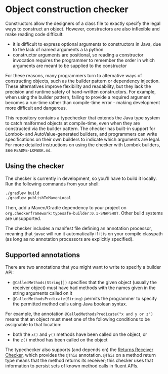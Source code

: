 # Object construction checker

Constructors allow the designers of a class file to exactly specify the legal ways to construct
an object. However, constructors are also inflexible and make reading code difficult:
* it is difficult to express optional arguments to constructors in Java, due to the lack of named arguments a la python
* constructor arguments are positional, so reading a constructor invocation requires the programmer to remember
the order in which arguments are meant to be supplied to the constructor

For these reasons, many programmers turn to alternative ways of constructing objects, such as the builder pattern
or dependency injection. These alternatives improve flexibility and readability, 
but they lack the precision and runtime safety of hand-written constructors. For example, when using the
builder pattern, failing to provide a required argument becomes a run-time rather than compile-time error -
making development more difficult and dangerous.

This repository contains a typechecker that extends the Java type system to catch malformed objects at
compile-time, even when they are constructed via the builder pattern. The checker has built-in support
for Lombok- and AutoValue-generated builders, and programmers can write specifications on their own
builders to indicate which arguments are legal.
For more detailed instructions on using the checker with Lombok builders, see `README-LOMBOK.md`.

## Using the checker

The checker is currently in development, so you'll have to build it locally. Run the following commands
from your shell:

```bash
./gradlew build
./gradlew publishToMavenLocal
```

Then, add a Maven/Gradle dependency to your project on `org.checkerframework:typesafe-builder:0.1-SNAPSHOT`.
Other build systems are unsupported.

The checker includes a manifest file defining an annotation processor, meaning that `javac` will run it
automatically if it is on your compile classpath (as long as no annotation processors are explicitly specified).

## Supported annotations

There are two annotations that you might want to write to specify a builder API:
* `@CalledMethods(String[])` specifies that the given object (usually the receiver object) must have had
methods with the names given in the string arguments called on it
* `@CalledMethodsPredicate(String)` permits the programmer to specify the permitted method calls using
Java boolean syntax. 

For example, the annotation `@CalledMethodsPredicate("x and y or z")` means that
an object must meet one of the following conditions to be assignable to that location:
* both the `x()` and `y()` methods have been called on the object, or
* the `z()` method has been called on the object

The typechecker also supports (and depends on) the 
[Returns Receiver Checker](github.com/msridhar/returnsrcvr-checker), which provides the
`@This` annotation. `@This` on a method return type means that the method returns its receiver;
this checker uses that information to persist sets of known method calls in fluent APIs.
